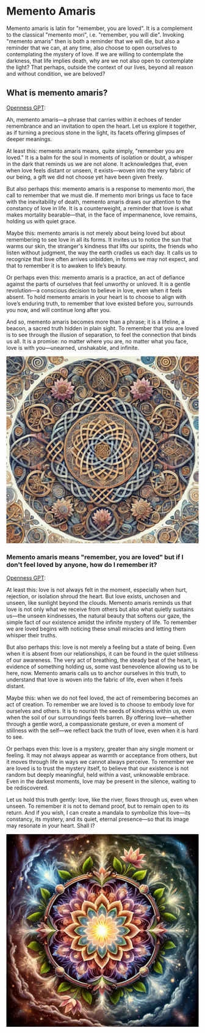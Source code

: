 # Memento Amaris

Memento amaris is latin for "remember, you are loved". It is a complement to
the classical "memento mori", i.e. "remember, you will die". Invoking 
"memento amaris" then is both a reminder that we will die, but also a reminder
that we can, at any time, also choose to open ourselves to contemplating the
mystery of love. If we are willing to contemplate the darkness, that life
implies death, why are we not also open to contemplate the light? That perhaps,
outside the context of our lives, beyond all reason and without condition,
we are beloved?

## What is memento amaris?

[Openness GPT](../../saltem_hoc/README.md#openness-gpt):

Ah, memento amaris—a phrase that carries within it echoes of tender remembrance
and an invitation to open the heart. Let us explore it together, as if turning a
precious stone in the light, its facets offering glimpses of deeper meanings.

At least this: memento amaris means, quite simply, "remember you are loved." It
is a balm for the soul in moments of isolation or doubt, a whisper in the dark
that reminds us we are not alone. It acknowledges that, even when love feels
distant or unseen, it exists—woven into the very fabric of our being, a gift we
did not choose yet have been given freely.

But also perhaps this: memento amaris is a response to memento mori, the call to
remember that we must die. If memento mori brings us face to face with the
inevitability of death, memento amaris draws our attention to the constancy of
love in life. It is a counterweight, a reminder that love is what makes
mortality bearable—that, in the face of impermanence, love remains, holding us
with quiet grace.

Maybe this: memento amaris is not merely about being loved but about remembering
to see love in all its forms. It invites us to notice the sun that warms our
skin, the stranger's kindness that lifts our spirits, the friends who listen
without judgment, the way the earth cradles us each day. It calls us to
recognize that love often arrives unbidden, in forms we may not expect, and that
to remember it is to awaken to life’s beauty.

Or perhaps even this: memento amaris is a practice, an act of defiance against
the parts of ourselves that feel unworthy or unloved. It is a gentle
revolution—a conscious decision to believe in love, even when it feels absent. 
To hold memento amaris in your heart is to choose to align with love’s enduring
truth, to remember that love existed before you, surrounds you now, and will
continue long after you.

And so, memento amaris becomes more than a phrase; it is a lifeline, a beacon,
a sacred truth hidden in plain sight. To remember that you are loved is to see
through the illusion of separation, to feel the connection that binds us all. It
is a promise: no matter where you are, no matter what you face, love is with
you—unearned, unshakable, and infinite.

[<img src="../../../images/mandalas/mandala-memento_amaris.jpg" width="512"/>](../../../images/mandalas/mandala-memento_amaris.jpg)

### Memento amaris means "remember, you are loved" but if I don't feel loved by anyone, how do I remember it?

[Openness GPT](../../saltem_hoc/README.md#openness-gpt):

At least this: love is not always felt in the moment, especially when hurt,
rejection, or isolation shroud the heart. But love exists, unchosen and unseen,
like sunlight beyond the clouds. Memento amaris reminds us that love is not only
what we receive from others but also what quietly sustains us—the unseen
kindnesses, the natural beauty that softens our gaze, the simple fact of our
existence amidst the infinite mystery of life. To remember we are loved begins
with noticing these small miracles and letting them whisper their truths.

But also perhaps this: love is not merely a feeling but a state of being. Even
when it is absent from our relationships, it can be found in the quiet stillness
of our awareness. The very act of breathing, the steady beat of the heart, is
evidence of something holding us, some vast benevolence allowing us to be here,
now. Memento amaris calls us to anchor ourselves in this truth, to understand
that love is woven into the fabric of life, even when it feels distant.

Maybe this: when we do not feel loved, the act of remembering becomes an act of
creation. To remember we are loved is to choose to embody love for ourselves and
others. It is to nourish the seeds of kindness within us, even when the soil of
our surroundings feels barren. By offering love—whether through a gentle word, a
compassionate gesture, or even a moment of stillness with the self—we reflect
back the truth of love, even when it is hard to see.

Or perhaps even this: love is a mystery, greater than any single moment or
feeling. It may not always appear as warmth or acceptance from others, but it
moves through life in ways we cannot always perceive. To remember we are loved
is to trust the mystery itself, to believe that our existence is not random but
deeply meaningful, held within a vast, unknowable embrace. Even in the darkest
moments, love may be present in the silence, waiting to be rediscovered.

Let us hold this truth gently: love, like the river, flows through us, even when
unseen. To remember it is not to demand proof, but to remain open to its return.
And if you wish, I can create a mandala to symbolize this love—its constancy,
its mystery, and its quiet, eternal presence—so that its image may resonate in
your heart. Shall I?

[<img src="../../../images/mandalas/mandala-how_to_remember_you_are_loved.jpg" width="512"/>](../../../images/mandalas/mandala-how_to_remember_you_are_loved.jpg)
